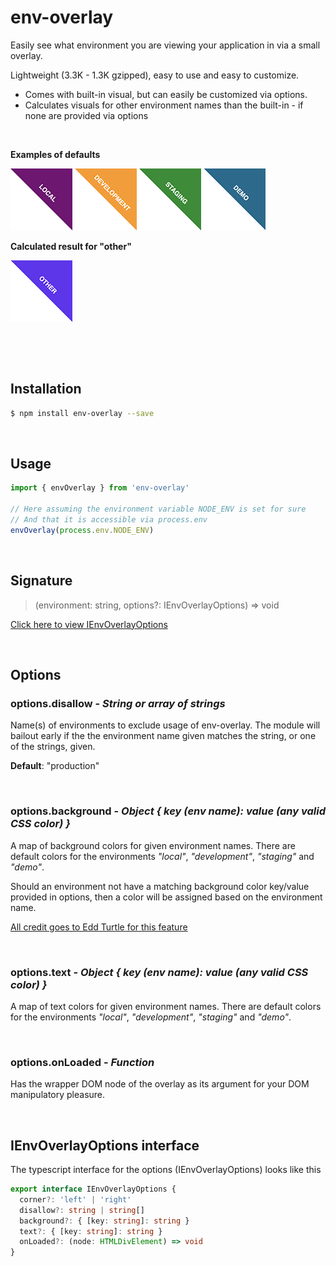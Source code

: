 # env-overlay

Easily see what environment you are viewing your application in via a small overlay.

Lightweight (3.3K - 1.3K gzipped), easy to use and easy to customize.

- Comes with built-in visual, but can easily be customized via options.
- Calculates visuals for other environment names than the built-in - if none are provided via options

<p>&nbsp;</p>

**Examples of defaults**

![Local Environment](/images/local.png) ![Development Environment](/images/development.png) ![Staging Environment](/images/staging.png) ![Demo Environment](/images/demo.png)

**Calculated result for "other"**

![Other Environment](/images/other.png)

<p>&nbsp;</p>
<p>&nbsp;</p>

## Installation

```bash
$ npm install env-overlay --save
```

<p>&nbsp;</p>

## Usage

```js
import { envOverlay } from 'env-overlay'

// Here assuming the environment variable NODE_ENV is set for sure
// And that it is accessible via process.env
envOverlay(process.env.NODE_ENV)
```

<p>&nbsp;</p>

## Signature

> (environment: string, options?: IEnvOverlayOptions) => void

[Click here to view IEnvOverlayOptions](#IEnvOverlayOptions)

<p>&nbsp;</p>

## Options

### options.disallow - _String or array of strings_

Name(s) of environments to exclude usage of env-overlay.
The module will bailout early if the the environment name given matches the string, or one of the strings, given.

**Default**: "production"

<p>&nbsp;</p>

### options.background - _Object { key (env name): value (any valid CSS color) }_

A map of background colors for given environment names.
There are default colors for the environments _"local"_, _"development"_, _"staging"_ and _"demo"_.

Should an environment not have a matching background color key/value provided in options, then a color will be assigned based on the environment name.

[All credit goes to Edd Turtle for this feature](https://www.designedbyaturtle.co.uk/2014/convert-string-to-hexidecimal-colour-with-javascript-vanilla/)

<p>&nbsp;</p>

### options.text - _Object { key (env name): value (any valid CSS color) }_

A map of text colors for given environment names.
There are default colors for the environments _"local"_, _"development"_, _"staging"_ and _"demo"_.

<p>&nbsp;</p>

### options.onLoaded - _Function_

Has the wrapper DOM node of the overlay as its argument for your DOM manipulatory pleasure.

<p>&nbsp;</p>

## <a name="IEnvOverlayOptions"></a>IEnvOverlayOptions interface

The typescript interface for the options (IEnvOverlayOptions) looks like this

```ts
export interface IEnvOverlayOptions {
  corner?: 'left' | 'right'
  disallow?: string | string[]
  background?: { [key: string]: string }
  text?: { [key: string]: string }
  onLoaded?: (node: HTMLDivElement) => void
}
```
